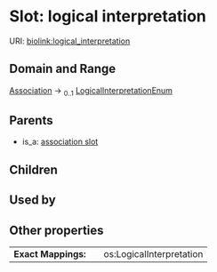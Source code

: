 
# Slot: logical interpretation




URI: [biolink:logical_interpretation](https://w3id.org/biolink/vocab/logical_interpretation)


## Domain and Range

[Association](Association.md) &#8594;  <sub>0..1</sub> [LogicalInterpretationEnum](LogicalInterpretationEnum.md)

## Parents

 *  is_a: [association slot](association_slot.md)

## Children


## Used by


## Other properties

|  |  |  |
| --- | --- | --- |
| **Exact Mappings:** | | os:LogicalInterpretation |

